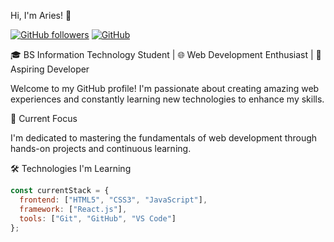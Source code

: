 Hi, I'm Aries! 👋

[![GitHub followers](https://img.shields.io/github/followers/aries?style=social)](https://github.com/aries)
[![GitHub](https://img.shields.io/github/last-commit/aries/aries)](https://github.com/aries)

🎓 BS Information Technology Student | 🌐 Web Development Enthusiast | 🚀 Aspiring Developer

Welcome to my GitHub profile! I'm passionate about creating amazing web experiences and constantly learning new technologies to enhance my skills.

🎯 Current Focus

I'm dedicated to mastering the fundamentals of web development through hands-on projects and continuous learning.

🛠️ Technologies I'm Learning
```javascript
const currentStack = {
  frontend: ["HTML5", "CSS3", "JavaScript"],
  framework: ["React.js"],
  tools: ["Git", "GitHub", "VS Code"]
};
